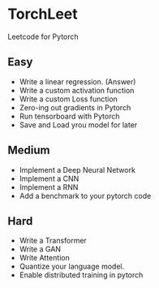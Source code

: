 # TorchLeet
Leetcode for Pytorch

## Easy
- Write a linear regression. (Answer)
- Write a custom activation function
- Write a custom Loss function
- Zero-ing out gradients in Pytorch
- Run tensorboard with Pytorch
- Save and Load yrou model for later
## Medium
- Implement a Deep Neural Network
- Implement a CNN
- Implement a RNN
- Add a benchmark to your pytorch code
## Hard
- Write a Transformer
- Write a GAN
- Write Attention
- Quantize your language model.
- Enable distributed training in pytorch

